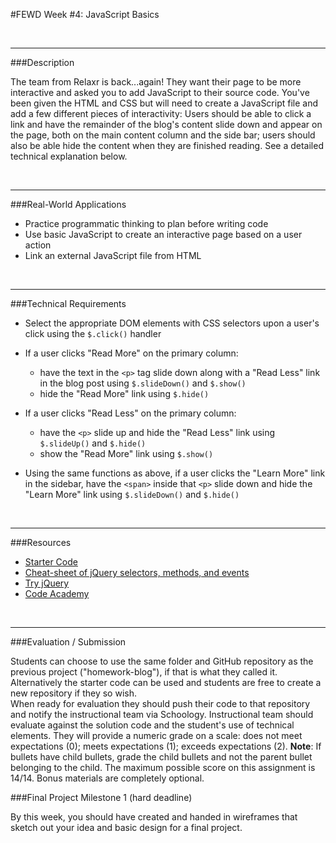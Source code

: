 #FEWD Week #4: JavaScript Basics

<br>

---


###Description 

The team from Relaxr is back...again! They want their page to be more interactive and asked you to add JavaScript to their source code. You've been given the HTML and CSS but will need to create a JavaScript file and add a few different pieces of interactivity:  Users should be able to click a link and have the remainder of the blog's content slide down and appear on the page, both on the main content column and the side bar; users should also be able hide the content when they are finished reading. See a detailed technical explanation below.


<br>

---


###Real-World Applications


- Practice programmatic thinking to plan before writing code
- Use basic JavaScript to create an interactive page based on a user action
- Link an external JavaScript file from HTML


<br>

---


###Technical Requirements 

- Select the appropriate DOM elements with CSS selectors upon a user's click using the ```$.click()``` handler
- If a user clicks "Read More" on the primary column:

  - have the text in the ```<p>``` tag slide down along with a "Read Less" link in the blog post using  ```$.slideDown()``` and ```$.show()```
  - hide the "Read More" link using ```$.hide()```

- If a user clicks "Read Less" on the primary column:

  - have the ```<p>``` slide up and hide the "Read Less" link using  ```$.slideUp()``` and ```$.hide()```
  - show the "Read More" link using ```$.show()```

- Using the same functions as above, if a user clicks the "Learn More" link in the sidebar, have the ```<span>``` inside that ```<p>``` slide down and hide the "Learn More" link using ```$.slideDown()``` and ```$.hide()```



<br>

---

###Resources

- [Starter Code](http://patnolanireland.github.io/fewd-curriculum/week4/intro-to-jquery/dist/resources/relaxr-blog-part-3.zip)
- [Cheat-sheet of jQuery selectors, methods, and events](http://oscarotero.com/jquery/)
- [Try jQuery](http://try.jquery.com/)
- [Code Academy](https://www.codecademy.com/tracks/jquery)

<br>

---

###Evaluation / Submission


Students can choose to use the same folder and GitHub repository as the previous project ("homework-blog"), if that is what they called it. 
Alternatively the starter code can be used and students are free to create a new repository if they so wish.  
When ready for evaluation they should push their code to that repository and notify the instructional team via Schoology. 
Instructional team should evaluate against the solution code and the student's use of technical elements. They will provide a numeric grade on a scale: does not meet expectations (0); meets expectations (1); exceeds expectations (2). **Note**: If bullets have child bullets, grade the child bullets and not the parent bullet belonging to the child. The maximum possible score on this assignment is 14/14. Bonus materials are completely optional.

###Final Project Milestone 1 (hard deadline)

By this week, you should have created and handed in wireframes that sketch out your idea and basic design for a final project.
